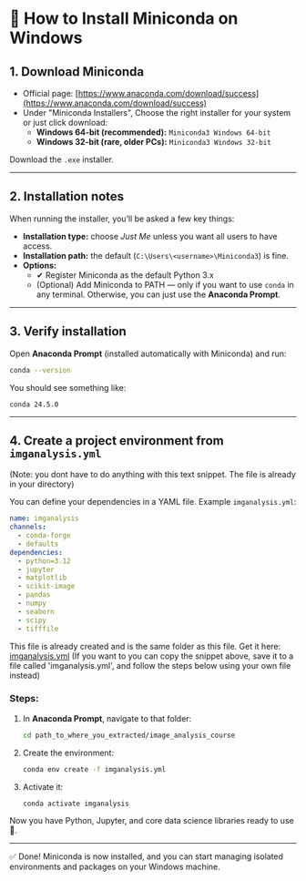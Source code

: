 # 🚀 How to Install Miniconda on Windows

## 1. Download Miniconda
- Official page: [https://www.anaconda.com/download/success](https://www.anaconda.com/download/success)
- Under  "Miniconda Installers", Choose the right installer for your system or just click download:  
  - **Windows 64-bit (recommended):** `Miniconda3 Windows 64-bit`  
  - **Windows 32-bit (rare, older PCs):** `Miniconda3 Windows 32-bit`  

Download the `.exe` installer.

---

## 2. Installation notes
When running the installer, you’ll be asked a few key things:  

- **Installation type:** choose *Just Me* unless you want all users to have access.  
- **Installation path:** the default (`C:\Users\<username>\Miniconda3`) is fine.  
- **Options:**  
  - ✔ Register Miniconda as the default Python 3.x  
  - (Optional) Add Miniconda to PATH — only if you want to use `conda` in any terminal. Otherwise, you can just use the **Anaconda Prompt**.

---

## 3. Verify installation
Open **Anaconda Prompt** (installed automatically with Miniconda) and run:  

```bash
conda --version
```

You should see something like:  

```
conda 24.5.0
```

---

## 4. Create a project environment from `imganalysis.yml`

(Note: you dont have to do anything with this text snippet. The file is already in your directory)

You can define your dependencies in a YAML file. Example `imganalysis.yml`:

```yaml
name: imganalysis
channels:
  - conda-forge
  - defaults
dependencies:
  - python=3.12
  - jupyter
  - matplotlib
  - scikit-image
  - pandas
  - numpy
  - seaborn
  - scipy
  - tifffile
```
This file is already created and is the same folder as this file.
Get it here: [imganalysis.yml](imganalysis.yml)
(If you want to you can copy the snippet above, save it to a file called 'imganalysis.yml', and follow the steps below using your own file instead)

### Steps:
1. In **Anaconda Prompt**, navigate to that folder:  
   ```bash
   cd path_to_where_you_extracted/image_analysis_course
   ```
2. Create the environment:  
   ```bash
   conda env create -f imganalysis.yml
   ```
3. Activate it:  
   ```bash
   conda activate imganalysis
   ```

Now you have Python, Jupyter, and core data science libraries ready to use 🎉.


<!-- ## 4. Create and manage environments
Example: create a new environment with Python 3.11:  

```bash
conda create -n myenv python=3.11
```

Activate the environment:  
```bash
conda activate myenv
```

Deactivate it:  
```bash
conda deactivate
``` -->

---

✅ Done! Miniconda is now installed, and you can start managing isolated environments and packages on your Windows machine.
